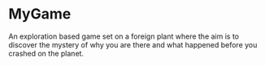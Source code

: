 # MyGame
 
 An exploration based game set on a foreign plant where the aim is to discover the mystery of why you are there and what happened before you crashed on the planet. 
